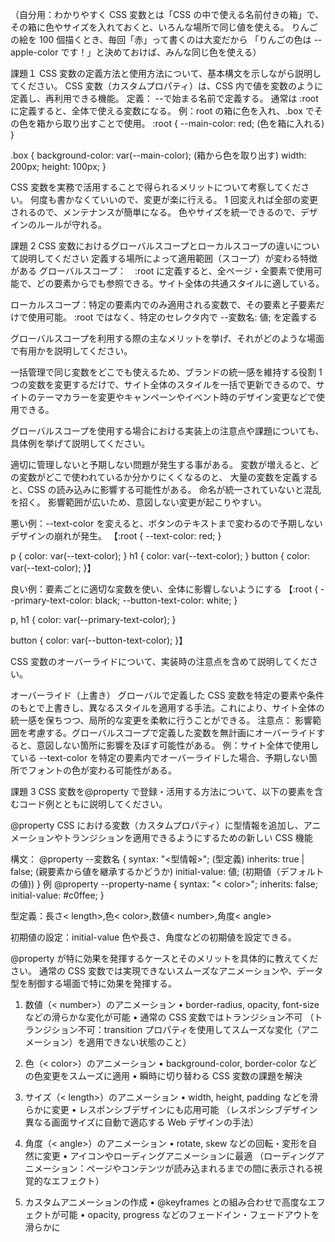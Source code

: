 （自分用：わかりやすく
CSS 変数とは「CSS の中で使える名前付きの箱」で、
その箱に色やサイズを入れておくと、いろんな場所で同じ値を使える。
りんごの絵を 100 個描くとき、毎回「赤」って書くのは大変だから
「りんごの色は --apple-color です！」と決めておけば、みんな同じ色を使える）

課題１
CSS 変数の定義方法と使用方法について、基本構文を示しながら説明してください。
CSS 変数（カスタムプロパティ）は、CSS 内で値を変数のように定義し、再利用できる機能。
定義：
--で始まる名前で定義する。
通常は :root に定義すると、全体で使える変数になる。
例：root の箱に色を入れ、.box でその色を箱から取り出すことで使用。
:root {
--main-color: red; (色を箱に入れる)
}

.box {
background-color: var(--main-color); (箱から色を取り出す)
width: 200px;
height: 100px;
}

CSS 変数を実務で活用することで得られるメリットについて考察してください。
何度も書かなくていいので、変更が楽に行える。
1 回変えれば全部の変更されるので、メンテナンスが簡単になる。
色やサイズを統一できるので、デザインのルールが守れる。

課題 2
CSS 変数におけるグローバルスコープとローカルスコープの違いについて説明してください
定義する場所によって適用範囲（スコープ）が変わる特徴がある
グローバルスコープ：　:root に定義すると、全ページ・全要素で使用可能で、どの要素からでも参照できる。サイト全体の共通スタイルに適している。

ローカルスコープ：特定の要素内でのみ適用される変数で、その要素と子要素だけで使用可能。
:root ではなく、特定のセレクタ内で --変数名: 値; を定義する

グローバルスコープを利用する際の主なメリットを挙げ、それがどのような場面で有用かを説明してください。

一括管理で同じ変数をどこでも使えるため、ブランドの統一感を維持する役割
1 つの変数を変更するだけで、サイト全体のスタイルを一括で更新できるので、サイトのテーマカラーを変更やキャンペーンやイベント時のデザイン変更などで使用できる。

グローバルスコープを使用する場合における実装上の注意点や課題についても、具体例を挙げて説明してください。

適切に管理しないと予期しない問題が発生する事がある。
変数が増えると、どの変数がどこで使われているか分かりにくくなるのと、
大量の変数を定義すると、CSS の読み込みに影響する可能性がある。
命名が統一されていないと混乱を招く。
影響範囲が広いため、意図しない変更が起こりやすい。

悪い例：--text-color を変えると、ボタンのテキストまで変わるので予期しないデザインの崩れが発生。
【:root {
--text-color: red;
}

p {
color: var(--text-color);
}
h1 {
color: var(--text-color);
}
button {
color: var(--text-color);
}】

良い例：要素ごとに適切な変数を使い、全体に影響しないようにする
【:root {
--primary-text-color: black;
--button-text-color: white;
}

p, h1 {
color: var(--primary-text-color);
}

button {
color: var(--button-text-color);
}】

CSS 変数のオーバーライドについて、実装時の注意点を含めて説明してください。

オーバーライド（上書き）
グローバルで定義した CSS 変数を特定の要素や条件のもとで上書きし、異なるスタイルを適用する手法。これにより、サイト全体の統一感を保ちつつ、局所的な変更を柔軟に行うことができる。
注意点： 影響範囲を考慮する。グローバルスコープで定義した変数を無計画にオーバーライドすると、意図しない箇所に影響を及ぼす可能性がある。
例：サイト全体で使用している --text-color を特定の要素内でオーバーライドした場合、予期しない箇所でフォントの色が変わる可能性がある。

課題 3
CSS 変数を@property で登録・活用する方法について、以下の要素を含むコード例とともに説明してください。

@property CSS における変数（カスタムプロパティ）に型情報を追加し、アニメーションやトランジションを適用できるようにするための新しい CSS 機能

構文：
@property --変数名 {
syntax: "<型情報>"; (型定義)
inherits: true | false; (親要素から値を継承するかどうか)
initial-value: 値; (初期値（デフォルトの値))
}
例
@property --property-name {
syntax: "< color>";
inherits: false;
initial-value: #c0ffee;
}

型定義：長さ< length>,色< color>,数値< number>,角度< angle>

初期値の設定：initial-value
色や長さ、角度などの初期値を設定できる。

@property が特に効果を発揮するケースとそのメリットを具体的に教えてください。
通常の CSS 変数では実現できないスムーズなアニメーションや、データ型を制御する場面で特に効果を発揮する。

1. 数値（< number>）のアニメーション
   • border-radius, opacity, font-size などの滑らかな変化が可能
   • 通常の CSS 変数ではトランジション不可
   （トランジション不可：transition プロパティを使用してスムーズな変化（アニメーション）を適用できない状態のこと）

2. 色（< color>）のアニメーション
   • background-color, border-color などの色変更をスムーズに適用
   • 瞬時に切り替わる CSS 変数の課題を解決

3. サイズ（< length>）のアニメーション
   • width, height, padding などを滑らかに変更
   • レスポンシブデザインにも応用可能
   （レスポンシブデザイン異なる画面サイズに自動で適応する Web デザインの手法）

4. 角度（< angle>）のアニメーション
   • rotate, skew などの回転・変形を自然に変更
   • アイコンやローディングアニメーションに最適
   （ローディングアニメーション：ページやコンテンツが読み込まれるまでの間に表示される視覚的なエフェクト）

5. カスタムアニメーションの作成
   • @keyframes との組み合わせで高度なエフェクトが可能
   • opacity, progress などのフェードイン・フェードアウトを滑らかに
